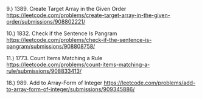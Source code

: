 9.) 1389. Create Target Array in the Given Order
https://leetcode.com/problems/create-target-array-in-the-given-order/submissions/908802221/

10.) 1832. Check if the Sentence Is Pangram
https://leetcode.com/problems/check-if-the-sentence-is-pangram/submissions/908808758/

11.) 1773. Count Items Matching a Rule
https://leetcode.com/problems/count-items-matching-a-rule/submissions/908833413/

18.) 989. Add to Array-Form of Integer
https://leetcode.com/problems/add-to-array-form-of-integer/submissions/909345886/

